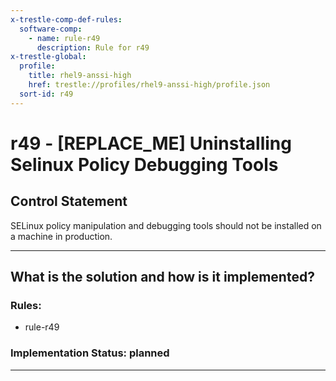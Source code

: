 ```yaml
---
x-trestle-comp-def-rules:
  software-comp:
    - name: rule-r49
      description: Rule for r49
x-trestle-global:
  profile:
    title: rhel9-anssi-high
    href: trestle://profiles/rhel9-anssi-high/profile.json
  sort-id: r49
---
```


# r49 - \[REPLACE_ME\] Uninstalling Selinux Policy Debugging Tools

## Control Statement

SELinux policy manipulation and debugging tools should not be installed on a machine in production.

______________________________________________________________________

## What is the solution and how is it implemented?

<!-- For implementation status enter one of: implemented, partial, planned, alternative, not-applicable -->

<!-- Note that the list of rules under ### Rules: is read-only and changes will not be captured after assembly to JSON -->

<!-- Add control implementation description here for control: r49 -->

### Rules:

  - rule-r49

### Implementation Status: planned

______________________________________________________________________
